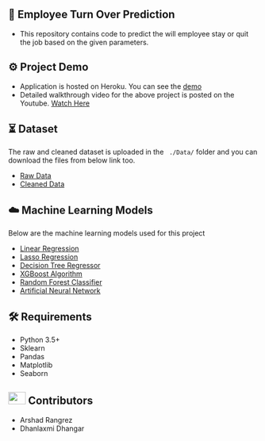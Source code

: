 ## :open_file_folder:  Employee Turn Over Prediction
- This repository contains code to predict the will employee stay or quit the job based on the given parameters.


## :gear: Project Demo
- Application is hosted on Heroku. You can see the [demo](https://airqualityindexcheckerr.herokuapp.com/)
- Detailed walkthrough video for the above project is posted on the Youtube. [Watch Here](https://www.youtube.com/watch?v=AGFId4sYWP4)

## :hourglass_flowing_sand: Dataset
The raw and cleaned dataset is uploaded in the ``` ./Data/``` folder and you can download the files from below link too.
- [Raw Data](https://github.com/evon0101/Air-Quality-index-Prediction/blob/main/Data/city_hour.csv)
- [Cleaned Data](https://github.com/evon0101/Air-Quality-index-Prediction/blob/main/Data/final_data.csv)

## :cloud: Machine Learning Models
Below are the machine learning models used for this project
- [Linear Regression](https://github.com/evon0101/Air-Quality-index-Prediction/blob/main/models/2.%20Implementing%20Linear%20and%20Lasso%20Regression.ipynb)
- [Lasso Regression](https://github.com/evon0101/Air-Quality-index-Prediction/blob/main/models/2.%20Implementing%20Linear%20and%20Lasso%20Regression.ipynb)
- [Decision Tree Regressor](https://github.com/evon0101/Air-Quality-index-Prediction/blob/main/models/3.%20Implementing%20Decision%20Tree.ipynb)
- [XGBoost Algorithm](https://github.com/evon0101/Air-Quality-index-Prediction/blob/main/models/4.%20Implementing%20XGBoost%20for%20Regression.ipynb)
- [Random Forest Classifier](https://github.com/evon0101/Air-Quality-index-Prediction/blob/main/models/6.%20Implementing%20Random%20Forest%20Classifier%20(Part%202).ipynb)
- [Artificial Neural Network](https://github.com/evon0101/Air-Quality-index-Prediction/blob/main/models/7.%20Implementing%20ANN.ipynb)

## :hammer_and_wrench: Requirements
- Python 3.5+
- Sklearn
- Pandas
- Matplotlib
- Seaborn

## <img src="https://raw.githubusercontent.com/TheDudeThatCode/TheDudeThatCode/master/Assets/Developer.gif" width=35 height=25> Contributors
- Arshad Rangrez
- Dhanlaxmi Dhangar
